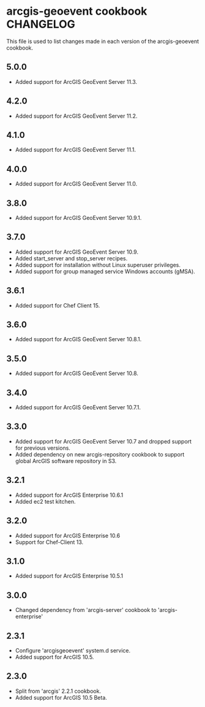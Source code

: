 arcgis-geoevent cookbook CHANGELOG
================

This file is used to list changes made in each version of the arcgis-geoevent cookbook.

5.0.0
-----
- Added support for ArcGIS GeoEvent Server 11.3.

4.2.0
-----
- Added support for ArcGIS GeoEvent Server 11.2.

4.1.0
-----
- Added support for ArcGIS GeoEvent Server 11.1.

4.0.0
-----
- Added support for ArcGIS GeoEvent Server 11.0.

3.8.0
-----
- Added support for ArcGIS GeoEvent Server 10.9.1.

3.7.0
-----
- Added support for ArcGIS GeoEvent Server 10.9.
- Added start_server and stop_server recipes.
- Added support for installation without Linux superuser privileges.
- Added support for group managed service Windows accounts (gMSA).

3.6.1
-----
- Added support for Chef Client 15.

3.6.0
-----
- Added support for ArcGIS GeoEvent Server 10.8.1.

3.5.0
-----
- Added support for ArcGIS GeoEvent Server 10.8.

3.4.0
-----
- Added support for ArcGIS GeoEvent Server 10.7.1.

3.3.0
-----
- Added support for ArcGIS GeoEvent Server 10.7 and dropped support for previous versions.
- Added dependency on new arcgis-repository cookbook to support global ArcGIS software repository in S3.

3.2.1
-----
- Added support for ArcGIS Enterprise 10.6.1
- Added ec2 test kitchen.

3.2.0
-----
- Added support for ArcGIS Enterprise 10.6
- Support for Chef-Client 13.

3.1.0
-----
- Added support for ArcGIS Enterprise 10.5.1

3.0.0
-----
- Changed dependency from 'arcgis-server' cookbook to 'arcgis-enterprise'

2.3.1
-----
- Configure 'arcgisgeoevent' system.d service.
- Added support for ArcGIS 10.5.

2.3.0
-----
- Split from 'arcgis' 2.2.1 cookbook.
- Added support for ArcGIS 10.5 Beta.
